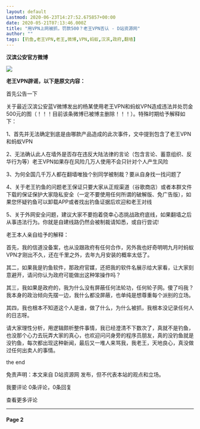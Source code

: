 ```yaml
---
layout: default
Lastmod: 2020-06-23T14:27:52.675857+00:00
date: 2020-05-21T07:13:46.000Z
title: "用VPN上网被抓，罚款500？老王VPN否认 - D站资源网"
author: ""
tags: [钓鱼,老王VPN,老王,微博,VPN,蚂蚁,汉滨,政府,翻墙]
---
```


**汉滨公安官方微博**

![](https://images.weserv.nl/?url=https%3A//attachments-cdn.shimo.im/saZh5LAQTmO8t965.jpg)

**老王VPN辟谣，以下是原文内容：**

首先公告一下

关于最近汉滨公安蓝V微博发出的杨某使用老王VPN和蚂蚁VPN造成违法并处罚金500元的图（！！！目前该条微博已被博主删除！！！）。特殊时期给予解释如下：

1、首先并无法确定到底是由哪款产品造成的此次事件，文中提到包含了老王VPN和蚂蚁VPN 

2、无法确认此人在墙外是否存在违反大陆法律的言论（包含言论、蓄意组织、反华行为等）老王VPN如果存在风险几万人使用不会只针对个人产生风险  

3、为何全国几千万人都在翻墙唯独个别同学被制裁？要从自身找一找问题了

4、关于老王钓鱼的问题老王保证只要大家从正规渠道（谷歌商店）或者本群文件下载的保证保护大家隐私安全（一定不要使用任何所谓的破解版、免广告版），如果您怀疑钓鱼可以卸载APP或者找出钓鱼证据后欢迎和老王对线  

5、关于外网安全问题，建议大家不要抱着侥幸心态挑战政府底线，如果翻墙之后从事违法行为。你就是自建线路仍然会被制裁请知悉，或自行尝试!

老王本人亲自给予的解释：

首先，我的信道没备案，也从没跟政府有任何合作，另外我也好奇明明九月时蚂蚁VPN才刚出不久，还在千里之外，去年九月安装的概率太低了。

其二，如果我是钓鱼软件，那政府官媒，还把我的软件名展示给大家看，让大家刻意避开，请问你认为政府可能做出这种笨操作吗？

其三，我如果是政府的，我为什么没有屏蔽任何法轮功，任何轮子网。傻了吗我？我本身的政治倾向先摆一边，我什么都没屏蔽，也单纯是想尊重每个派别的立场。

其四，我也根本不知道这个人是谁，做了什么，为什么被抓，我根本没记录任何人的日志呀。

请大家理性分析，用逻辑颇析整件事情，我已经澄清不下数次了，真就不是钓鱼，也没那个心力去玩弄大家的真心，也欢迎问问身旁的程序员朋友，真的没钓鱼就是没钓鱼，每次都出现这种新闻，最后又一堆人来骂我，我老王，天地良心，真没做过任何出卖人的事情。

the end

免责声明：本文来自 D站资源网 发布，但不代表本站的观点和立场。

我要评论 0条评论，0条回复

查看更多评论

* * *

#### Page 2

